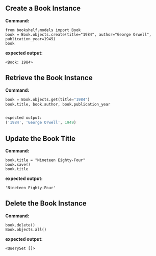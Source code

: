 ## Create a Book Instance

**Command:**

```
from bookshelf.models import Book
book = Book.objects.create(title="1984", author="George Orwell", publication_year=1949)
book
```

**expected output:**

```
<Book: 1984>
```

## Retrieve the Book Instance

**Command:**

```python
book = Book.objects.get(title="1984")
book.title, book.author, book.publication_year


expected output:
('1984', 'George Orwell', 1949)
```

## Update the Book Title

**Command:**

```
book.title = "Nineteen Eighty-Four"
book.save()
book.title
```

**expected output:**

```
'Nineteen Eighty-Four'
```

## Delete the Book Instance

**Command:**

```
book.delete()
Book.objects.all()
```

**expected output:**

```
<QuerySet []>
```
